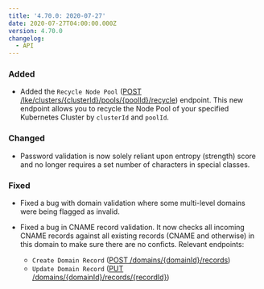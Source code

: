 ```yaml
---
title: '4.70.0: 2020-07-27'
date: 2020-07-27T04:00:00.000Z
version: 4.70.0
changelog:
  - API
---
```


### Added

- Added the `Recycle Node Pool` ([POST /lke/clusters/{clusterId}/pools/{poolId}/recycle](/api/v4/lke-clusters-cluster-id-pools-pool-id-recycle/#post)) endpoint. This new endpoint allows you to recycle the Node Pool of your specified Kubernetes Cluster by `clusterId` and `poolId`.

### Changed

- Password validation is now solely reliant upon entropy (strength) score and no longer requires a set number of characters in special classes.

### Fixed

- Fixed a bug with domain validation where some multi-level domains were being flagged as invalid.

- Fixed a bug in CNAME record validation. It now checks all incoming CNAME records against all existing records (CNAME and otherwise) in this domain to make sure there are no conficts. Relevant endpoints:

    - `Create Domain Record` ([POST /domains/{domainId}/records](/api/v4/domains-domain-id-records/#post))
    - `Update Domain Record` ([PUT /domains/{domainId}/records/{recordId}](/api/v4/domains-domain-id-records-record-id/#put))
